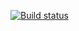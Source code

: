 [![Build status](https://ci.appveyor.com/api/projects/status/eipwfkefj47505qw?svg=true)](https://ci.appveyor.com/project/ShapoMarina/applicationforcard)
